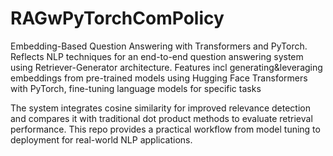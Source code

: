 # RAGwPyTorchComPolicy
Embedding-Based Question Answering with Transformers and PyTorch. Reflects NLP techniques for an end-to-end question answering system using Retriever-Generator architecture. Features incl generating&amp;leveraging embeddings from pre-trained models using Hugging Face Transformers with PyTorch, fine-tuning language models for specific tasks

The system integrates cosine similarity for improved relevance detection and compares it with traditional dot product methods to evaluate retrieval performance. This repo provides a practical workflow from model tuning to deployment for real-world NLP applications.
